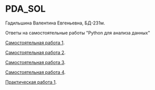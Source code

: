 # PDA_SOL
Гадильшина Валентина Евгеньевна, БД-231м.

Ответы на самостоятельные работы "Python для анализа данных"

[Самостоятельная работа 1](/Самостоятельная_работа_1.ipynb).

[Самостоятельная работа 2](/Самостоятельная_работа_2_numpy.ipynb).

[Самостоятельная работа 3](/Самостоятельная_работа_3_pandas.ipynb).

[Самостоятельная работа 4](/Самостоятельная_работа_4_visualisation.ipynb).

[Практическая работа 1](/Exercise_1_Gadilshina_VE.ipynb).
